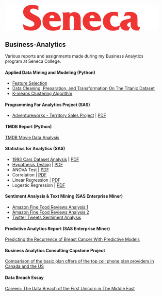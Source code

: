 ![Senca Logo](/Seneca_College_Logo.png)

## Business-Analytics
Various reports and assignments made during my Business Analytics program at Seneca College. 

#### Applied Data Mining and Modeling (Python)
- [Feature Selection](./Applied-Data-Mining-and-Modeling/Feature_Selection_Methods_With_Python.ipynb)
- [Data Cleaning, Preparation, and Transformation On The Titanic Dataset](./Applied-Data-Mining-and-Modeling/ETL_Methods_With_Python.ipynb)
- [K-means Clustering Algorithm](./Applied-Data-Mining-and-Modeling/K-means_Clustering_Algorithm_with_Python.ipynb)

#### Programming For Analytics Project (SAS)
- [Adventureworks - Territory Sales Project](/Programming-For-Analytics/Programming_For_Analytics_Project.ipynb) | [PDF](/Programming-For-Analytics/Programming_For_Analytics_Project.pdf)

#### TMDB Report (Python)
[TMDB Movie Data Analysis](/TMDb-Report/TMDb_Report.ipynb)

#### Statistics for Analytics (SAS)
- [1993 Cars Dataset Analysis](Statistics-For-Analytics/1993_Cars_Dataset_Analysis.ipynb) | [PDF](Statistics-For-Analytics/1993_Cars_Dataset_Analysis.pdf)
- [Hypothesis Testing](Statistics-For-Analytics/Hypothesis_Testing.ipynb) | [PDF](Statistics-For-Analytics/Hypothesis_Testing.pdf)
- ANOVA Test | [PDF](https://github.com/Tareqhaboukh/Business-Analytics/blob/063017517584ef0f15fd1eb864b2008a314d51df/Statistics%20For%20Analytics/Assignment%203%20-%20ANOVA%20Test.pdf)
- Correlation | [PDF](https://github.com/Tareqhaboukh/Business-Analytics/blob/063017517584ef0f15fd1eb864b2008a314d51df/Statistics%20For%20Analytics/Assignment%204%20-%20Correlation.pdf)
- Linear Regression | [PDF](https://github.com/Tareqhaboukh/Business-Analytics/blob/main/Statistics%20For%20Analytics/Assignment%205%20-%20Linear%20Regression.pdf)
- Logestic Regression | [PDF](https://github.com/Tareqhaboukh/Business-Analytics/blob/063017517584ef0f15fd1eb864b2008a314d51df/Statistics%20For%20Analytics/Assignment%206%20-%20Logestic%20Regression.pdf)

#### Sentiment Analysis & Text Mining (SAS Enterprise Miner)
- [Amazon Fine Food Reviews Analysis 1](https://github.com/Tareqhaboukh/Business-Analytics/blob/main/Sentiment%20Analysis%20and%20Text%20Mining/Assignment%201.pdf)
- [Amazon Fine Food Reviews Analysis 2](https://github.com/Tareqhaboukh/Business-Analytics/blob/main/Sentiment%20Analysis%20and%20Text%20Mining/Assignment%202.pdf)
- [Twitter Tweets Sentiment Analysis](https://github.com/Tareqhaboukh/Business-Analytics/blob/main/Sentiment%20Analysis%20and%20Text%20Mining/Assignment%203.pdf)

#### Predictive Analytics Report (SAS Enterprise Miner)
[Predicting the Recurrence of Breast Cancer With Predictive Models](https://github.com/Tareqhaboukh/Business-Analytics/blob/main/Predictive%20Analytics/Predictive%20Analytics%20-%20Final%20Report.pdf)


#### Business Analytics Consulting Capstone Project
[Comparison of the basic plan offers of the top cell phone plan providers in Canada and the US](https://github.com/Tareqhaboukh/Business-Analytics/blob/main/Business%20Analytics%20Consulting%20Capstone%20Project.pdf)

#### Data Breach Essay
[Careem: The Data Breach of the First Unicorn in The Middle East](https://github.com/Tareqhaboukh/Business-Analytics/blob/main/Tareq%20Haboukh%20-%20Data%20Breach%20Essay.pdf)
